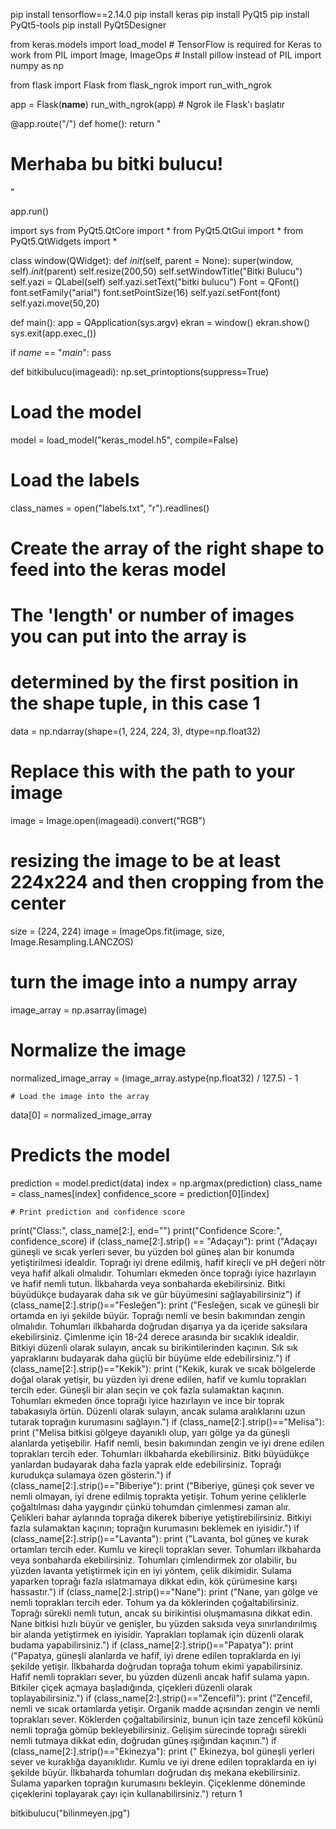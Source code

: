 
pip install tensorflow==2.14.0
pip install keras
pip install PyQt5
pip install PyQt5-tools
pip install PyQt5Designer

from keras.models import load_model  # TensorFlow is required for Keras to work
from PIL import Image, ImageOps  # Install pillow instead of PIL
import numpy as np

from flask import Flask
from flask_ngrok import run_with_ngrok

app = Flask(__name__)
run_with_ngrok(app)  # Ngrok ile Flask'ı başlatır

@app.route("/")
def home():
    return "<h1>Merhaba bu bitki bulucu!</h1>"

app.run()

import sys
from PyQt5.QtCore import *
from PyQt5.QtGui import *
from PyQt5.QtWidgets import *



class window(QWidget):
    def _init_(self, parent = None):
      super(window, self)._init_(parent)
      self.resize(200,50)
      self.setWindowTitle("Bitki Bulucu")
      self.yazi = QLabel(self)
      self.yazi.setText("bitki bulucu")
      Font = QFont()
      font.setFamily("arial")
      font.setPointSize(16)
      self.yazi.setFont(font)
      self.yazi.move(50,20)

def main():
    app = QApplication(sys.argv)
    ekran = window()
    ekran.show()
    sys.exit(app.exec_())

if _name_ == "_main_":
    pass

def bitkibulucu(imageadi):
  np.set_printoptions(suppress=True)

# Load the model
  model = load_model("keras_model.h5", compile=False)

  # Load the labels
  class_names = open("labels.txt", "r").readlines()

  # Create the array of the right shape to feed into the keras model
  # The 'length' or number of images you can put into the array is
  # determined by the first position in the shape tuple, in this case 1
  data = np.ndarray(shape=(1, 224, 224, 3), dtype=np.float32)

  # Replace this with the path to your image
  image = Image.open(imageadi).convert("RGB")

  # resizing the image to be at least 224x224 and then cropping from the center
  size = (224, 224)
  image = ImageOps.fit(image, size, Image.Resampling.LANCZOS)

  # turn the image into a numpy array
  image_array = np.asarray(image)

  # Normalize the image
  normalized_image_array = (image_array.astype(np.float32) / 127.5) - 1

    # Load the image into the array
  data[0] = normalized_image_array

  # Predicts the model
  prediction = model.predict(data)
  index = np.argmax(prediction)
  class_name = class_names[index]
  confidence_score = prediction[0][index]

    # Print prediction and confidence score
  print("Class:", class_name[2:], end="")
  print("Confidence Score:", confidence_score)
  if (class_name[2:].strip() == "Adaçayı"):
    print ("Adaçayı güneşli ve sıcak yerleri sever, bu yüzden bol güneş alan bir konumda yetiştirilmesi idealdir. Toprağı iyi drene edilmiş, hafif kireçli ve pH değeri nötr veya hafif alkali olmalıdır. Tohumları ekmeden önce toprağı iyice hazırlayın ve hafif nemli tutun. İlkbaharda veya sonbaharda ekebilirsiniz. Bitki büyüdükçe budayarak daha sık ve gür büyümesini sağlayabilirsiniz")
  if (class_name[2:].strip()=="Fesleğen"):
    print ("Fesleğen, sıcak ve güneşli bir ortamda en iyi şekilde büyür. Toprağı nemli ve besin bakımından zengin olmalıdır. Tohumları ilkbaharda doğrudan dışarıya ya da içeride saksılara ekebilirsiniz. Çimlenme için 18-24 derece arasında bir sıcaklık idealdir. Bitkiyi düzenli olarak sulayın, ancak su birikintilerinden kaçının. Sık sık yapraklarını budayarak daha güçlü bir büyüme elde edebilirsiniz.")
  if (class_name[2:].strip()=="Kekik"):
    print ("Kekik, kurak ve sıcak bölgelerde doğal olarak yetişir, bu yüzden iyi drene edilen, hafif ve kumlu toprakları tercih eder. Güneşli bir alan seçin ve çok fazla sulamaktan kaçının. Tohumları ekmeden önce toprağı iyice hazırlayın ve ince bir toprak tabakasıyla örtün. Düzenli olarak sulayın, ancak sulama aralıklarını uzun tutarak toprağın kurumasını sağlayın.")
  if (class_name[2:].strip()=="Melisa"):
    print ("Melisa bitkisi gölgeye dayanıklı olup, yarı gölge ya da güneşli alanlarda yetişebilir. Hafif nemli, besin bakımından zengin ve iyi drene edilen toprakları tercih eder. Tohumları ilkbaharda ekebilirsiniz. Bitki büyüdükçe yanlardan budayarak daha fazla yaprak elde edebilirsiniz. Toprağı kurudukça sulamaya özen gösterin.")
  if (class_name[2:].strip()=="Biberiye"):
    print ("Biberiye, güneşi çok sever ve nemli olmayan, iyi drene edilmiş toprakta yetişir. Tohum yerine çeliklerle çoğaltılması daha yaygındır çünkü tohumdan çimlenmesi zaman alır. Çelikleri bahar aylarında toprağa dikerek biberiye yetiştirebilirsiniz. Bitkiyi fazla sulamaktan kaçının; toprağın kurumasını beklemek en iyisidir.")
  if (class_name[2:].strip()=="Lavanta"):
    print ("Lavanta, bol güneş ve kurak ortamları tercih eder. Kumlu ve kireçli toprakları sever. Tohumları ilkbaharda veya sonbaharda ekebilirsiniz. Tohumları çimlendirmek zor olabilir, bu yüzden lavanta yetiştirmek için en iyi yöntem, çelik dikimidir. Sulama yaparken toprağı fazla ıslatmamaya dikkat edin, kök çürümesine karşı hassastır.")
  if (class_name[2:].strip()=="Nane"):
    print ("Nane, yarı gölge ve nemli toprakları tercih eder. Tohum ya da köklerinden çoğaltabilirsiniz. Toprağı sürekli nemli tutun, ancak su birikintisi oluşmamasına dikkat edin. Nane bitkisi hızlı büyür ve genişler, bu yüzden saksıda veya sınırlandırılmış bir alanda yetiştirmek en iyisidir. Yaprakları toplamak için düzenli olarak budama yapabilirsiniz.")
  if (class_name[2:].strip()=="Papatya"):
    print ("Papatya, güneşli alanlarda ve hafif, iyi drene edilen topraklarda en iyi şekilde yetişir. İlkbaharda doğrudan toprağa tohum ekimi yapabilirsiniz. Hafif nemli toprakları sever, bu yüzden düzenli ancak hafif sulama yapın. Bitkiler çiçek açmaya başladığında, çiçekleri düzenli olarak toplayabilirsiniz.")
  if (class_name[2:].strip()=="Zencefil"):
    print ("Zencefil, nemli ve sıcak ortamlarda yetişir. Organik madde açısından zengin ve nemli toprakları sever. Köklerden çoğaltabilirsiniz, bunun için taze zencefil kökünü nemli toprağa gömüp bekleyebilirsiniz. Gelişim sürecinde toprağı sürekli nemli tutmaya dikkat edin, doğrudan güneş ışığından kaçının.")
  if (class_name[2:].strip()=="Ekinezya"):
    print (" Ekinezya, bol güneşli yerleri sever ve kuraklığa dayanıklıdır. Kumlu ve iyi drene edilen topraklarda en iyi şekilde büyür. İlkbaharda tohumları doğrudan dış mekana ekebilirsiniz. Sulama yaparken toprağın kurumasını bekleyin. Çiçeklenme döneminde çiçeklerini toplayarak çayı için kullanabilirsiniz.")
  return 1

  bitkibulucu("bilinmeyen.jpg")
